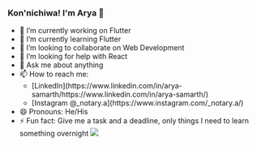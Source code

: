 ### Kon'nichiwa! I'm Arya 👋
<ul>
<li> 🔭 I’m currently working on Flutter
<li>🌱 I’m currently learning Flutter
<li> 👯 I’m looking to collaborate on Web Development
<li> 🤔 I’m looking for help with React
<li> 💬 Ask me about anything
<li> 📫 How to reach me: <br>
<ul>
  <li>[LinkedIn](https://www.linkedin.com/in/arya-samarth/https://www.linkedin.com/in/arya-samarth/)  
    <li>[Instagram @_notary.a](https://www.instagram.com/_notary.a/)  
</ul>
  </li>
<li> 😄 Pronouns: He/His
<li> ⚡ Fun fact: Give me a task and a deadline, only things I need to learn something overnight

<img src="https://github-readme-stats.vercel.app/api?username=superuserdevelopment&&show_icons=true&title_color=ffffff&text_color=ffffff&bg_color=151515">
